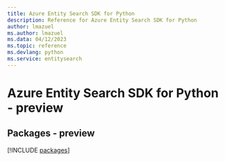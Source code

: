 ```yaml
---
title: Azure Entity Search SDK for Python
description: Reference for Azure Entity Search SDK for Python
author: lmazuel
ms.author: lmazuel
ms.data: 04/12/2023
ms.topic: reference
ms.devlang: python
ms.service: entitysearch
---
```

# Azure Entity Search SDK for Python - preview
## Packages - preview
[!INCLUDE [packages](entity-search-index.md)]